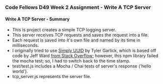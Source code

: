 ### Code Fellows D49 Week 2 Assignment - Write A TCP Server

#### Write A TCP Server - Summary
+ This is project creates a simple TCP logging server.
+ This server receives TCP requests and saves the request into a file.
+ Each request is saved into it's own file and named by its time in milliseconds.
+ I originally tried to use [Simply UUID](https://www.npmjs.com/package/simply-uuid) by Tyler Garlick, which is based off code by Jeff Ward [from Stack Overflow](http://stackoverflow.com/questions/105034/how-to-create-a-guid-uuid-in-javascript/21963136#21963136); however, this npm library failed the mocha test; so, I had to switch back to the time stamp.
+ test/test.js includes a Mocha / Chai tests of server's response ('hello world').
+ tcp_server.js represents the server file.
